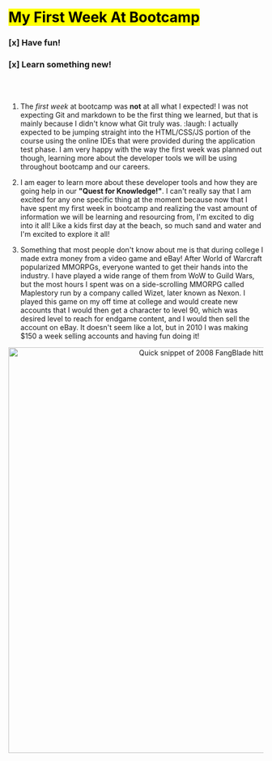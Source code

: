 # <mark>My First Week At Bootcamp</mark>

### [x] Have fun!

### [x] Learn something new!
<br></br>

1. The *first week* at bootcamp was **not** at all what I expected! I was not expecting Git and markdown to be the first thing we learned, but that is mainly because I didn't know what Git truly was. :laugh: I actually expected to be jumping straight into the HTML/CSS/JS portion of the course using the online IDEs that were provided during the application test phase. I am very happy with the way the first week was planned out though, learning more about the developer tools we will be using throughout bootcamp and our careers.

2. I am eager to learn more about these developer tools and how they are going help in our **"Quest for Knowledge!"**. I can't really say that I am excited for any one specific thing at the moment because now that I have spent my first week in bootcamp and realizing the vast amount of information we will be learning and resourcing from, I'm excited to dig into it all! Like a kids first day at the beach, so much sand and water and I'm excited to explore it all!

3. Something that most people don't know about me is that during college I made extra money from a video game and eBay! After World of Warcraft popularized MMORPGs, everyone wanted to get their hands into the industry. I have played a wide range of them from WoW to Guild Wars, but the most hours I spent was on a side-scrolling MMORPG called Maplestory run by a company called Wizet, later known as Nexon. I played this game on my off time at college and would create new accounts that I would then get a character to level 90, which was  desired level to reach for endgame content, and I would then sell the account on eBay. It doesn't seem like a lot, but in 2010 I was making $150 a week selling accounts and having fun doing it!
<p align="center">
<img src="https://4.bp.blogspot.com/-p_Q3Hynm-D8/UX9pbbP7VjI/AAAAAAAAEwM/cKSohmECuj4/s1600/maplestory+2.png" alt="Quick snippet of 2008 FangBlade hitting 200! "width="800"> 
</p>

